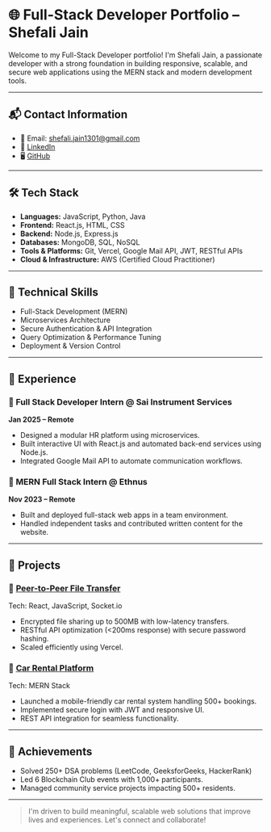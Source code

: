 # 🌐 Full-Stack Developer Portfolio – Shefali Jain

Welcome to my Full-Stack Developer portfolio! I'm Shefali Jain, a passionate developer with a strong foundation in building responsive, scalable, and secure web applications using the MERN stack and modern development tools.

---

## 📬 Contact Information

- 📧 Email: [shefali.jain1301@gmail.com](mailto:shefali.jain1301@gmail.com)  
- 💼 [LinkedIn](https://www.linkedin.com/in/shefali-jain-2a8157221/)  
- 🖥️ [GitHub](https://github.com/shefalijain1311)

---

## 🛠️ Tech Stack

- **Languages:** JavaScript, Python, Java  
- **Frontend:** React.js, HTML, CSS  
- **Backend:** Node.js, Express.js  
- **Databases:** MongoDB, SQL, NoSQL  
- **Tools & Platforms:** Git, Vercel, Google Mail API, JWT, RESTful APIs  
- **Cloud & Infrastructure:** AWS (Certified Cloud Practitioner)

---

## 🧠 Technical Skills

- Full-Stack Development (MERN)
- Microservices Architecture
- Secure Authentication & API Integration
- Query Optimization & Performance Tuning
- Deployment & Version Control

---

## 🧳 Experience

### 🔹 Full Stack Developer Intern @ Sai Instrument Services  
**Jan 2025 – Remote**  
- Designed a modular HR platform using microservices.
- Built interactive UI with React.js and automated back-end services using Node.js.
- Integrated Google Mail API to automate communication workflows.

### 🔹 MERN Full Stack Intern @ Ethnus  
**Nov 2023 – Remote**  
- Built and deployed full-stack web apps in a team environment.
- Handled independent tasks and contributed written content for the website.

---

## 🚀 Projects

### 🔐 [Peer-to-Peer File Transfer](https://drive.google.com/file/d/18Qvo-T7CCH60XX7DruAIwB4Yg9Vtyft_/view?usp=drive_link)  
Tech: React, JavaScript, Socket.io  
- Encrypted file sharing up to 500MB with low-latency transfers.  
- RESTful API optimization (<200ms response) with secure password hashing.  
- Scaled efficiently using Vercel.

### 🚗 [Car Rental Platform](https://project-car-rental-frontend.vercel.app/login)  
Tech: MERN Stack  
- Launched a mobile-friendly car rental system handling 500+ bookings.  
- Implemented secure login with JWT and responsive UI.  
- REST API integration for seamless functionality.

---

## 🏅 Achievements

- Solved 250+ DSA problems (LeetCode, GeeksforGeeks, HackerRank)
- Led 6 Blockchain Club events with 1,000+ participants.
- Managed community service projects impacting 500+ residents.

---

> I'm driven to build meaningful, scalable web solutions that improve lives and experiences. Let's connect and collaborate!
